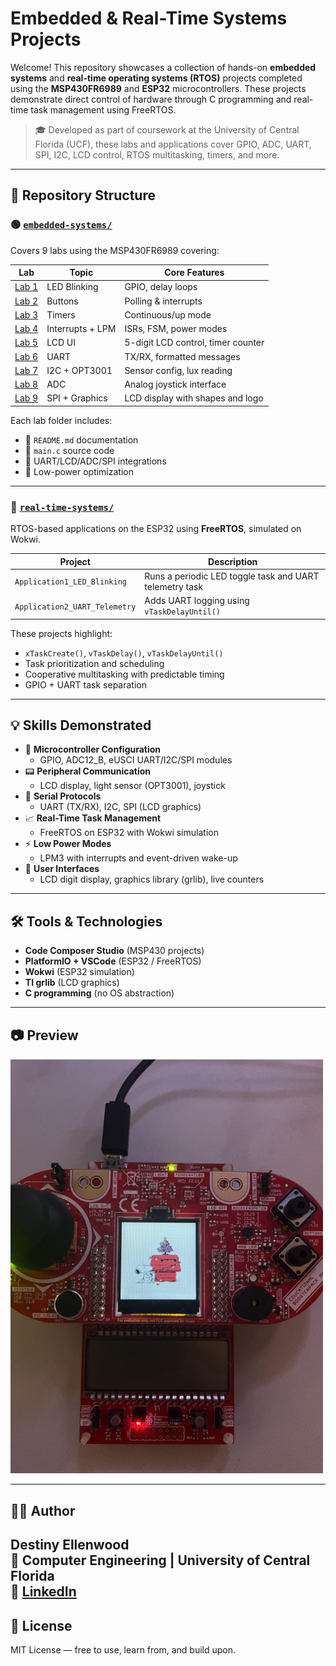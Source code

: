 # Embedded & Real-Time Systems Projects

Welcome! This repository showcases a collection of hands-on **embedded systems** and **real-time operating systems (RTOS)** projects completed using the **MSP430FR6989** and **ESP32** microcontrollers. These projects demonstrate direct control of hardware through C programming and real-time task management using FreeRTOS.

> 🎓 Developed as part of coursework at the University of Central Florida (UCF), these labs and applications cover GPIO, ADC, UART, SPI, I2C, LCD control, RTOS multitasking, timers, and more.

---

## 🔧 Repository Structure

### 🟢 [`embedded-systems/`](./embedded-systems/)
Covers 9 labs using the MSP430FR6989 covering:

| Lab | Topic | Core Features |
|-----|-------|---------------|
| [Lab 1](./embedded-systems/Lab01_LED_Blink) | LED Blinking | GPIO, delay loops |
| [Lab 2](./embedded-systems/Lab02_Button_Interrupts) | Buttons | Polling & interrupts |
| [Lab 3](./embedded-systems/Lab03_Timer_LED_Control) | Timers | Continuous/up mode |
| [Lab 4](./embedded-systems/Lab04_Interrupts_and_LowPower) | Interrupts + LPM | ISRs, FSM, power modes |
| [Lab 5](./embedded-systems/Lab05_LCD_Display) | LCD UI | 5-digit LCD control, timer counter |
| [Lab 6](./embedded-systems/Lab06_UART_Communication) | UART | TX/RX, formatted messages |
| [Lab 7](./embedded-systems/Lab07_I2C_LightSensor) | I2C + OPT3001 | Sensor config, lux reading |
| [Lab 8](./embedded-systems/Lab08_ADC_Joystick) | ADC | Analog joystick interface |
| [Lab 9](./embedded-systems/Lab09_SPI_LCD_Display) | SPI + Graphics | LCD display with shapes and logo |

Each lab folder includes:
- 📄 `README.md` documentation
- 💾 `main.c` source code
- 🔁 UART/LCD/ADC/SPI integrations
- 🔋 Low-power optimization

---

### 🔴 [`real-time-systems/`](./real-time-systems/)
RTOS-based applications on the ESP32 using **FreeRTOS**, simulated on Wokwi.

| Project | Description |
|---------|-------------|
| `Application1_LED_Blinking` | Runs a periodic LED toggle task and UART telemetry task |
| `Application2_UART_Telemetry` | Adds UART logging using `vTaskDelayUntil()` |

These projects highlight:
- `xTaskCreate()`, `vTaskDelay()`, `vTaskDelayUntil()`
- Task prioritization and scheduling
- Cooperative multitasking with predictable timing
- GPIO + UART task separation

---

## 💡 Skills Demonstrated

- 🧠 **Microcontroller Configuration**
  - GPIO, ADC12_B, eUSCI UART/I2C/SPI modules
- 📟 **Peripheral Communication**
  - LCD display, light sensor (OPT3001), joystick
- 💬 **Serial Protocols**
  - UART (TX/RX), I2C, SPI (LCD graphics)
- 📈 **Real-Time Task Management**
  - FreeRTOS on ESP32 with Wokwi simulation
- ⚡ **Low Power Modes**
  - LPM3 with interrupts and event-driven wake-up
- 🎨 **User Interfaces**
  - LCD digit display, graphics library (grlib), live counters

---

## 🛠️ Tools & Technologies

- **Code Composer Studio** (MSP430 projects)
- **PlatformIO + VSCode** (ESP32 / FreeRTOS)
- **Wokwi** (ESP32 simulation)
- **TI grlib** (LCD graphics)
- **C programming** (no OS abstraction)

---

## 📷 Preview

<img src="./embedded-systems/Lab09_SPI_LCD_Display/assets/snoopy image.png" alt="LCD Graphics Demo" width="500"/>

---

## 👨‍💻 Author

**Destiny Ellenwood**  
📍 Computer Engineering | University of Central Florida  
🔗 [LinkedIn](https://www.linkedin.com/in/destinyellenwood/) 
---

## 📜 License

MIT License — free to use, learn from, and build upon.

